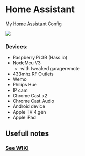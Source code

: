 # Home Assistant
My [Home Assistant](https://home-assistant.io) Config

<img src=https://raw.githubusercontent.com/Seigliva/hass-config/master/files/home_assistant.gif></img>

### Devices:
* Raspberry Pi 3B (Hass.io)
* NodeMcu V3
  - with tweaked garageremote
* 433mhz RF Outlets 
* Wemo
* Philips Hue
* IP cam
* Chrome Cast x2
* Chrome Cast Audio
* Android device
* Apple TV 4.gen
* Apple iPad

## Usefull notes
### [See WIKI](https://github.com/ludeeus/hass-config/wiki)
